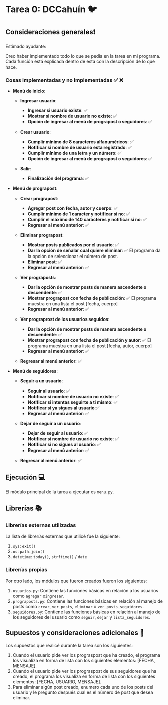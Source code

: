 # Tarea 0: DCCahuín 🐦

## Consideraciones generales❗️

Estimado ayudante:

Creo haber implementado todo lo que se pedía en la tarea en mi programa. Cada función está explicada dentro de esta con la descripción de lo que hace.

### Cosas implementadas y no implementadas :white_check_mark: :x:

* **Menú de inicio**: 

    * **Ingresar usuario**:
      * **Ingresar si usuario existe**: ✅ 
      * **Mostrar si nombre de usuario no existe**: ✅ 
      * **Opción de ingresar al menú de prograpost o seguidores**: ✅ 
      
    * **Crear usuario**:
      * **Cumplir mínimo de 8 caracteres alfanuméricos**: ✅ 
      * **Notificar si nombre de usuario esta registrado**: ✅ 
      * **Cumplir mínimo de una letra y un número**: ✅ 
      * **Opción de ingresar al menú de prograpost o seguidores**: ✅ 
      
    * **Salir**:
      * **Finalización del programa**: ✅ 
      
* **Menú de prograpost**:

    * **Crear prograpost**:
      * **Agregar post con fecha, autor y cuerpo**: ✅ 
      * **Cumplir mínimo de 1 caracter y notificar si no**: ✅ 
      * **Cumplir el máximo de 140 caracteres y notificar si no**: ✅ 
      * **Regresar al menú anterior**: ✅ 
      
    * **Eliminar prograpost**:
      * **Mostrar posts publicados por el usuario**: ✅ 
      * **Dar la opción de señalar cual quiere eliminar**: ✅ El programa da la opción de seleccionar el número de post.
      * **Eliminar post**: ✅ 
      * **Regresar al menú anterior**: ✅ 
      
    * **Ver prograposts**:
      * **Dar la opción de mostrar posts de manera ascendente o descendente**: ✅ 
      * **Mostrar prograpost con fecha de publicación**: ✅ El programa muestra en una lista el post [fecha, cuerpo]
      * **Regresar al menú anterior**: ✅ 
      
    * **Ver prograprost de los usuarios seguidos**:
      * **Dar la opción de mostrar posts de manera ascendente o descendente**: ✅ 
      * **Mostrar prograpost con fecha de publicación y autor**: ✅ El programa muestra en una lista el post [fecha, autor, cuerpo]
      * **Regresar al menú anterior**: ✅ 
      
    * **Regresar al menú anterior**: ✅ 
    
* **Menú de seguidores**:

    * **Seguir a un usuario**:
      * **Seguir al usuario**: ✅ 
      * **Notificar si nombre de usuario no existe**: ✅ 
      * **Notificar si intentas seguirte a ti mismo**: ✅ 
      * **Notificar si ya sigues al usuario**:✅ 
      * **Regresar al menú anterior**: ✅ 
      
    * **Dejar de seguir a un usuario**:
      * **Dejar de seguir al usuario**: ✅ 
      * **Notificar si nombre de usuario no existe**: ✅ 
      * **Notificar si no sigues al usuario**: ✅ 
      * **Regresar al menú anterior**: ✅ 
      
    * **Regresar al menú anterior**: ✅ 
      
## Ejecución :computer:
El módulo principal de la tarea a ejecutar es  ```menu.py```.

## Librerías :books:
### Librerías externas utilizadas
La lista de librerías externas que utilicé fue la siguiente:

1. ```sys```: ```exit()```
2. ```os```: ```path.join()```
3. ```datetime```: ```today()```, ```strftime()``` / ```date```

### Librerías propias
Por otro lado, los módulos que fueron creados fueron los siguientes:

1. ```usuarios.py```: Contiene las funciones básicas en relación a los usuarios como ```agregar``` e```ingresar```.
2. ```prograposts.py```: Contiene las funciones básicas en relación al manejo de posts como ```crear```, ```ver_posts```, ```eliminar``` o ```ver_posts_seguidores```.
3. ```seguidores.py```: Contiene las funciones básicas en relación al manejo de los seguidores del usuario como ```seguir```, ```dejar``` y ```lista_seguidores```.

## Supuestos y consideraciones adicionales :thinking:
Los supuestos que realicé durante la tarea son los siguientes:

1. Cuando el usuario pide ver los prograspost que ha creado, el programa los visualiza en forma de lista con los siguientes elementos: [FECHA, MENSAJE].
2. Cuando el usuario pide ver los prograspost de sus seguidores que ha creado, el programa los visualiza en forma de lista con los siguientes elementos: [FECHA, USUARIO, MENSAJE].
3. Para eliminar algún post creado, enumero cada uno de los posts del usuario y le pregunto después cual es el número de post que desea eliminar.

